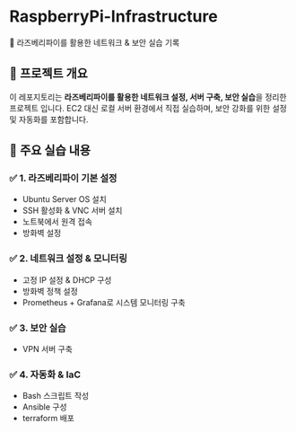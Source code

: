 # RaspberryPi-Infrastructure
🚀 라즈베리파이를 활용한 네트워크 & 보안 실습 기록

## 📌 프로젝트 개요
이 레포지토리는 **라즈베리파이를 활용한 네트워크 설정, 서버 구축, 보안 실습**을 정리한 프로젝트 입니다.
EC2 대신 로컬 서버 환경에서 직접 실습하며, 보안 강화를 위한 설정 및 자동화를 포함합니다.

## 📂 주요 실습 내용 
### ✅ 1. 라즈베리파이 기본 설정
- Ubuntu Server OS 설치
- SSH 활성화 & VNC 서버 설치
- 노트북에서 원격 접속
- 방화벽 설정

### ✅ 2. 네트워크 설정 & 모니터링
- 고정 IP 설정 & DHCP 구성
- 방화벽 정책 설정
- Prometheus + Grafana로 시스템 모니터링 구축

### ✅ 3. 보안 실습
- VPN 서버 구축

### ✅ 4. 자동화 & IaC
- Bash 스크립트 작성
- Ansible 구성
- terraform 배포

